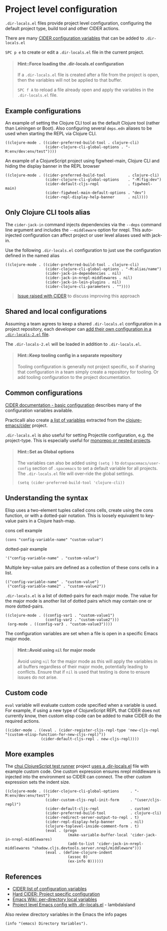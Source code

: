 # Project level configuration
`.dir-locals.el` files provide project level configuration, configuring the default project type, build tool and other CIDER actions.

There are many [CIDER configuration variables](/reference/cider/configuration-variables.md) that can be added to `.dir-locals.el`

`SPC p e` to create or edit a `.dir-locals.el` file in the current project.

> #### Hint::Force loading the .dir-locals.el configuration
> If a `.dir-locals.el` file is created after a file from the project is open, then the variables will not be applied to that buffer.
>
> `SPC f A` to reload a file already open and apply the variables in the `.dir-locals.el` file.


## Example configurations
An example of setting the Clojure CLI tool as the default Clojure tool (rather than Leiningen or Boot). Also configuring several `deps.edn` aliases to be used when starting the REPL via Clojure CLI.

```elisp
((clojure-mode . ((cider-preferred-build-tool . clojure-cli)
                  (cider-clojure-cli-global-options . "-M:env/dev:env/test"))))
```

An example of a ClojureScript project using figwheel-main, Clojure CLI and hiding the display banner in the REPL browser
```
((clojure-mode . ((cider-preferred-build-tool          . clojure-cli)
                  (cider-clojure-cli-global-options    . "-M:fig:dev")
                  (cider-default-cljs-repl             . figwheel-main)
                  (cider-figwheel-main-default-options . "dev")
                  (cider-repl-display-help-banner      . nil))))
```

## Only Clojure CLI tools alias
The `cider-jack-in` command injects dependencies via the `--deps` command line argument and includes the `--middleware` option for nrepl.  This auto-injected configuration can affect project or user level aliases used with jack-in.

Use the following `.dir-locals.el` configuration to just use the configuration defined in the named alias

```
((clojure-mode . ((cider-preferred-build-tool . clojure-cli)
                  (cider-clojure-cli-global-options . "-M:alias/name")
                  (cider-jack-in-dependencies . nil)
                  (cider-jack-in-nrepl-middlewares . nil)
                  (cider-jack-in-lein-plugins . nil)
                  (cider-clojure-cli-parameters . ""))))
```

> [Issue raised with CIDER](https://github.com/clojure-emacs/cider/issues/2922) to discuss improving this approach


## Shared and local configurations
Assuming a team agrees to keep a shared `.dir-locals.el` configuration in a project repository, each developer can [add their own configuration in a `.dir-locals-2.el` file](https://www.gnu.org/software/emacs/manual/html_node/emacs/Directory-Variables.html).

The `.dir-locals-2.el` will be loaded in addition to `.dir-locals.el`.

> #### Hint::Keep tooling config in a separate repository
> Tooling configuration is generally not project specific, so if sharing that configuration in a team simply create a repository for tooling.
> Or add tooling configuration to the project documentation.


## Common configurations
[CIDER documentation - basic configuration](https://docs.cider.mx/cider/) describes many of the configuration variables available.

Practicalli also create [a list of variables](/reference/cider/configuration-variables.md) extracted from the [clojure-emacs/cider](/reference/cider/configuration-variables.md) project.

`.dir-locals.el` is also useful for setting Projectile configuration, e.g. the project-type.  This is especially useful for [monorepo or nested projects](monorepo-nested-projects.md).

> #### Hint::Set as Global options
> The variables can also be added using `(setq )` to `dotspacemacs/user-config` section of `.spacemacs` to set a default variable for all projects.  The `.dir-locals.el` file will over-ride the global settings.
>
> `(setq (cider-preferred-build-tool 'clojure-cli))`


## Understanding the syntax
Elisp uses a two-element tuples called cons cells, create using the cons function, or with a dotted-pair notation.  This is loosely equivalent to key-value pairs in a Clojure hash-map.

cons cell example
```elisp
(cons "config-variable-name" "custom-value")
```

dotted-pair example
```elisp
'("config-variable-name" . "custom-value")
```

Multiple key-value pairs are defined as a collection of these cons cells in a list.

```
(("config-variable-name" . "custom-value")
 ("config-variable-name2" . "custom-value2"))
```

`.dir-locals.el` is a list of dotted-pairs for each major mode.  The value for the major mode is another list of dotted pairs which may contain one or more dotted-pairs.

```
((clojure-mode . ((config-var1 . "custom-value1")
                  (config-var2 . "custom-value2")))
 (org-mode . ((config-var3 . "custom-value3"))))
```

The configuration variables are set when a file is open in a specific Emacs major mode.

> #### Hint::Avoid using `nil` for major mode
> Avoid  using `nil` for the major mode as this will apply the variables in all buffers regardless of their major mode, potentially leading to conflicts.  Ensure that if `nil` is used that testing is done to ensure issues do not arise.


## Custom code
`eval` variable will evaluate custom code specified when a variable is used. For example, if using a new type of ClojureScript REPL that CIDER does not currently know, then custom elisp code can be added to make CIDER do the required actions.

```elisp
((cider-mode . ((eval . (cider-register-cljs-repl-type 'new-cljs-repl "(custom-elisp-function-for-new-cljs-repl)"))
                (cider-default-cljs-repl . new-cljs-repl))))
```


## More examples
The [chui ClojureScript test runner](https://github.com/lambdaisland/chui/blob/master/.dir-locals.el) project [uses a .dir-locals.el](https://github.com/lambdaisland/chui/blob/master/.dir-locals.el) file with example custom code.  One custom expression ensures nrepl middleware is injected into the environment so CIDER can connect.  The other custom expression sets the indent size.

```elisp
((clojure-mode . ((cider-clojure-cli-global-options     . "-M:env/dev:env/test")
                  (cider-custom-cljs-repl-init-form     . "(user/cljs-repl)")
                  (cider-default-cljs-repl              . custom)
                  (cider-preferred-build-tool           . clojure-cli)
                  (cider-redirect-server-output-to-repl . t)
                  (cider-repl-display-help-banner       . nil)
                  (clojure-toplevel-inside-comment-form . t)
                  (eval . (progn
                            (make-variable-buffer-local 'cider-jack-in-nrepl-middlewares)
                            (add-to-list 'cider-jack-in-nrepl-middlewares "shadow.cljs.devtools.server.nrepl/middleware")))
                  (eval . (define-clojure-indent
                            (assoc 0)
                            (ex-info 0))))))
```

## References
* [CIDER list of configuration variables](/reference/cider/configuration-variables.md)
* [Hard CIDER: Project specific configuration](https://metaredux.com/posts/2019/10/05/hard-cider-project-specific-configuration.html)
* [Emacs Wiki: per-directory local variables](https://www.gnu.org/software/emacs/manual/html_node/emacs/Directory-Variables.html)
* [Project level Emacs config with .dir-locals.el](https://lambdaisland.com/blog/2019-12-21-advent-of-parens-21-project-config-dir-locals) - lambdaisland

Also review directory variables in the Emacs the info pages

```elisp
(info "(emacs) Directory Variables").
```
